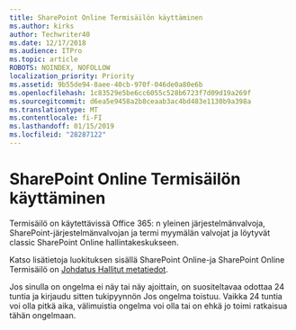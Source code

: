 ```yaml
---
title: SharePoint Online Termisäilön käyttäminen
ms.author: kirks
author: Techwriter40
ms.date: 12/17/2018
ms.audience: ITPro
ms.topic: article
ROBOTS: NOINDEX, NOFOLLOW
localization_priority: Priority
ms.assetid: 9b55de94-8aee-40cb-970f-046de0a80e6b
ms.openlocfilehash: 1c83529e5be6cc6055c528b6723f7d09d19a269f
ms.sourcegitcommit: d6ea5e9458a2b8ceaab3ac4bd483e1130b9a398a
ms.translationtype: MT
ms.contentlocale: fi-FI
ms.lasthandoff: 01/15/2019
ms.locfileid: "28287122"
---
```

# <a name="how-to-use-the-sharepoint-online-term-store"></a>SharePoint Online Termisäilön käyttäminen

Termisäilö on käytettävissä Office 365: n yleinen järjestelmänvalvoja, SharePoint-järjestelmänvalvojan ja termi myymälän valvojat ja löytyvät classic SharePoint Online hallintakeskukseen. 
  
Katso lisätietoja luokituksen sisällä SharePoint Online-ja SharePoint Online Termisäilö on [Johdatus Hallitut metatiedot](https://go.microsoft.com/fwlink/?linkid=2044674&amp;clcid=0x409).
  
Jos sinulla on ongelma ei näy tai näy ajoittain, on suositeltavaa odottaa 24 tuntia ja kirjaudu sitten tukipyynnön Jos ongelma toistuu. Vaikka 24 tuntia voi olla pitkä aika, välimuistia ongelma voi olla tai on ehkä jo toimi ratkaisua tähän ongelmaan.
  


